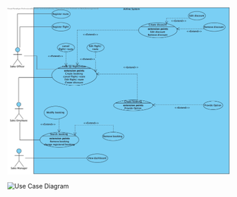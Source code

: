 
![Use Case Diagram](../images/UseDiagram.jpg "digital Use Case Diagram")

![Use Case Diagram](https://github.com/FontysVenlo/prj2-2023-prj2-2023-08/blob/main/analysis/UseCaseDiagram/UseCaseDiagramjpg.jpg)
